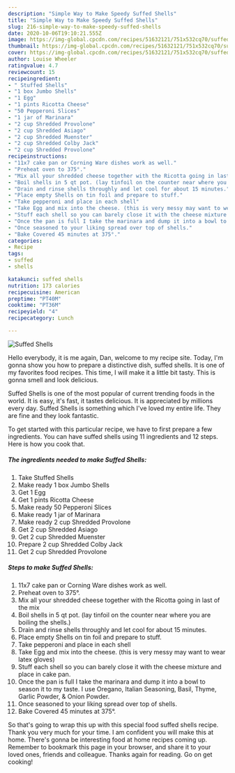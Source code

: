 ```yaml
---
description: "Simple Way to Make Speedy Suffed Shells"
title: "Simple Way to Make Speedy Suffed Shells"
slug: 216-simple-way-to-make-speedy-suffed-shells
date: 2020-10-06T19:10:21.555Z
image: https://img-global.cpcdn.com/recipes/51632121/751x532cq70/suffed-shells-recipe-main-photo.jpg
thumbnail: https://img-global.cpcdn.com/recipes/51632121/751x532cq70/suffed-shells-recipe-main-photo.jpg
cover: https://img-global.cpcdn.com/recipes/51632121/751x532cq70/suffed-shells-recipe-main-photo.jpg
author: Louise Wheeler
ratingvalue: 4.7
reviewcount: 15
recipeingredient:
- " Stuffed Shells"
- "1 box Jumbo Shells"
- "1 Egg"
- "1 pints Ricotta Cheese"
- "50 Pepperoni Slices"
- "1 jar of Marinara"
- "2 cup Shredded Provolone"
- "2 cup Shredded Asiago"
- "2 cup Shredded Muenster"
- "2 cup Shredded Colby Jack"
- "2 cup Shredded Provolone"
recipeinstructions:
- "11x7 cake pan or Corning Ware dishes work as well."
- "Preheat oven to 375°."
- "Mix all your shredded cheese together with the Ricotta going in last of the mix"
- "Boil shells in 5 qt pot. (lay tinfoil on the counter near where you are boiling the shells.)"
- "Drain and rinse shells throughly and let cool for about 15 minutes."
- "Place empty Shells on tin foil and prepare to stuff."
- "Take pepperoni and place in each shell"
- "Take Egg and mix into the cheese. (this is very messy may want to wear latex gloves)"
- "Stuff each shell so you can barely close it with the cheese mixture and place in cake pan."
- "Once the pan is full I take the marinara and dump it into a bowl to season it to my taste. I use Oregano, Italian Seasoning, Basil, Thyme, Garlic Powder, &amp; Onion Powder."
- "Once seasoned to your liking spread over top of shells."
- "Bake Covered 45 minutes at 375°."
categories:
- Recipe
tags:
- suffed
- shells

katakunci: suffed shells 
nutrition: 173 calories
recipecuisine: American
preptime: "PT40M"
cooktime: "PT36M"
recipeyield: "4"
recipecategory: Lunch

---
```



![Suffed Shells](https://img-global.cpcdn.com/recipes/51632121/751x532cq70/suffed-shells-recipe-main-photo.jpg)

Hello everybody, it is me again, Dan, welcome to my recipe site. Today, I'm gonna show you how to prepare a distinctive dish, suffed shells. It is one of my favorites food recipes. This time, I will make it a little bit tasty. This is gonna smell and look delicious.



Suffed Shells is one of the most popular of current trending foods in the world. It is easy, it's fast, it tastes delicious. It is appreciated by millions every day. Suffed Shells is something which I've loved my entire life. They are fine and they look fantastic.


To get started with this particular recipe, we have to first prepare a few ingredients. You can have suffed shells using 11 ingredients and 12 steps. Here is how you cook that.

<!--inarticleads1-->

##### The ingredients needed to make Suffed Shells:

1. Take  Stuffed Shells
1. Make ready 1 box Jumbo Shells
1. Get 1 Egg
1. Get 1 pints Ricotta Cheese
1. Make ready 50 Pepperoni Slices
1. Make ready 1 jar of Marinara
1. Make ready 2 cup Shredded Provolone
1. Get 2 cup Shredded Asiago
1. Get 2 cup Shredded Muenster
1. Prepare 2 cup Shredded Colby Jack
1. Get 2 cup Shredded Provolone




<!--inarticleads2-->

##### Steps to make Suffed Shells:

1. 11x7 cake pan or Corning Ware dishes work as well.
1. Preheat oven to 375°.
1. Mix all your shredded cheese together with the Ricotta going in last of the mix
1. Boil shells in 5 qt pot. (lay tinfoil on the counter near where you are boiling the shells.)
1. Drain and rinse shells throughly and let cool for about 15 minutes.
1. Place empty Shells on tin foil and prepare to stuff.
1. Take pepperoni and place in each shell
1. Take Egg and mix into the cheese. (this is very messy may want to wear latex gloves)
1. Stuff each shell so you can barely close it with the cheese mixture and place in cake pan.
1. Once the pan is full I take the marinara and dump it into a bowl to season it to my taste. I use Oregano, Italian Seasoning, Basil, Thyme, Garlic Powder, &amp; Onion Powder.
1. Once seasoned to your liking spread over top of shells.
1. Bake Covered 45 minutes at 375°.




So that's going to wrap this up with this special food suffed shells recipe. Thank you very much for your time. I am confident you will make this at home. There's gonna be interesting food at home recipes coming up. Remember to bookmark this page in your browser, and share it to your loved ones, friends and colleague. Thanks again for reading. Go on get cooking!
